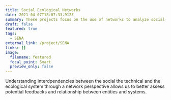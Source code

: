```yaml
---
title: Social Ecological Networks
date: 2021-04-07T18:07:33.912Z
summary: These projects focus on the use of networks to analyze social-ecological systems
draft: false
featured: true
tags:
  - SENA
external_link: /project/SENA
links: []
image:
  filename: featured
  focal_point: Smart
  preview_only: false
---
```

Understanding interdpendencies between the social the technical and the ecological system through a network perspective allows us to better assess potential feedbacks and relationship between entities and systems. 

